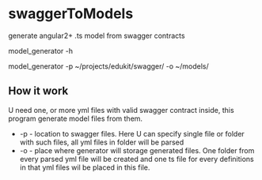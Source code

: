# swaggerToModels
generate angular2+ .ts model from swagger contracts

model_generator -h

model_generator -p ~/projects/edukit/swagger/ -o ~/models/  

## How it work

U need one, or more yml files with valid swagger contract inside, this program generate model files from them.

- -p - location to swagger files. Here U can specify single file or folder with such files, all yml files in folder will be parsed
- -o - place where generator will storage generated files. One folder from every parsed yml file will be created and one ts file for every definitions in that yml files wil be placed in this file.
   